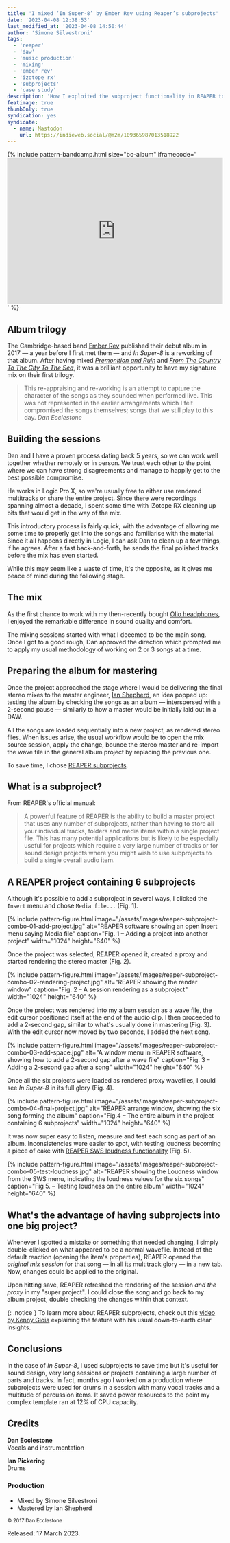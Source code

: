 ```yaml
---
title: 'I mixed ‘In Super-8’ by Ember Rev using Reaper’s subprojects'
date: '2023-04-08 12:38:53'
last_modified_at: '2023-04-08 14:50:44'
author: 'Simone Silvestroni'
tags:
  - 'reaper'
  - 'daw'
  - 'music production'
  - 'mixing'
  - 'ember rev'
  - 'izotope rx'
  - 'subprojects'
  - 'case study'
description: 'How I exploited the subproject functionality in REAPER to save time and processing power while mixing a rework of Ember Rev’s debut album.'
featimage: true
thumbOnly: true
syndication: yes
syndicate:
  - name: Mastodon
    url: https://indieweb.social/@m2m/109365987013518922
---
```

{% include pattern-bandcamp.html size="bc-album" iframecode='<iframe style="border: 0; width: 100%; height: 340px;" src="https://bandcamp.com/EmbeddedPlayer/album=2164587015/size=large/bgcol=ffffff/linkcol=333333/artwork=small/transparent=true/"><a href="https://emberrev.bandcamp.com/album/in-super-8">In Super-8 by Ember Rev</a></iframe>' %}

## Album trilogy

The Cambridge-based band [Ember Rev](/blog/tag/ember-rev/) published their debut album in 2017&nbsp;—&nbsp;a year before I first met them&nbsp;—&nbsp;and *In Super-8* is a reworking of that album. After having mixed [*Premonition and Ruin*](/work/music-production/premonition-and-ruin/) and [*From The Country To The City To The Sea*](/work/music-production/minutes-to-midnight-productions/#from-the-country-to-the-city-to-the-sea), it was a brilliant opportunity to have my signature mix on their first trilogy.

> This re-appraising and re-working is an attempt to capture the character of the songs as they sounded when performed live. This was not  represented in the earlier arrangements which I felt compromised the  songs themselves; songs that we still play to this day.
> <cite>Dan Ecclestone</cite>

## Building the sessions

Dan and I have a proven process dating back 5 years, so we can work well together whether remotely or in person. We trust each other to the point where we can have strong disagreements and manage to happily get to the best possible compromise.

He works in Logic Pro X, so we're usually free to either use rendered multitracks or share the entire project. Since there were recordings spanning almost a decade, I spent some time with iZotope RX cleaning up bits that would get in the way of the mix.

This introductory process is fairly quick, with the advantage of allowing me some time to properly get into the songs and familiarise with the material. Since it all happens directly in Logic, I can ask Dan to clean up a few things, if he agrees. After a fast back-and-forth, he sends the final polished tracks before the mix has even started.

While this may seem like a waste of time, it's the opposite, as it gives me peace of mind during the following stage.

## The mix

As the first chance to work with my then-recently bought [Ollo headphones](/blog/ollo-audio-headphones/), I enjoyed the remarkable difference in sound quality and comfort.

The mixing sessions started with what I deeemed to be the main song. Once I got to a good rough, Dan approved the direction which prompted me to apply my usual methodology of working on 2 or 3 songs at a time.

## Preparing the album for mastering

Once the project approached the stage where I would be delivering the final stereo mixes to the master engineer, [Ian Shepherd](https://productionadvice.co.uk/about/), an idea popped up: testing the album by checking the songs as an album&nbsp;—&nbsp;interspersed with a 2-second pause&nbsp;—&nbsp;similarly to how a master would be initially laid out in a DAW.

All the songs are loaded sequentially into a new project, as rendered stereo files. When issues arise, the usual workflow would be to open the mix source session, apply the change, bounce the stereo master and re-import the wave file in the general album project by replacing the previous one.

To save time, I chose [REAPER subprojects](https://www.soundonsound.com/techniques/reaper-subprojects).

## What is a subproject?

From REAPER's official manual:

> A powerful feature of REAPER is the ability to build a master project that uses any number of subprojects, rather than having to store all your individual tracks, folders and media items within a single project file. This has many potential applications but is likely to be especially useful for projects which require a very large number of tracks or for sound design projects where you might wish to use subprojects to build a single overall audio item.

## A REAPER project containing 6 subprojects

Although it's possible to add a subproject in several ways, I clicked the `Insert` menu and chose `Media file...` (Fig. 1).

{% include pattern-figure.html image="/assets/images/reaper-subproject-combo-01-add-project.jpg" alt="REAPER software showing an open Insert menu saying Media file" caption="Fig. 1 – Adding a project into another project" width="1024" height="640" %}

Once the project was selected, REAPER opened it, created a proxy and started rendering the stereo master (Fig. 2).

{% include pattern-figure.html image="/assets/images/reaper-subproject-combo-02-rendering-project.jpg" alt="REAPER showing the render window" caption="Fig. 2 – A session rendering as a subproject" width="1024" height="640" %}

Once the project was rendered into my album session as a wave file, the edit cursor positioned itself at the end of the audio clip. I then proceeded to add a 2-second gap, similar to what's usually done in mastering (Fig. 3). With the edit cursor now moved by two seconds, I added the next song.

{% include pattern-figure.html image="/assets/images/reaper-subproject-combo-03-add-space.jpg" alt="A window menu in REAPER software, showing how to add a 2-second gap after a wave file" caption="Fig. 3 – Adding a 2-second gap after a song" width="1024" height="640" %}

Once all the six projects were loaded as rendered proxy wavefiles, I could see *In Super-8* in its full glory (Fig. 4).

{% include pattern-figure.html image="/assets/images/reaper-subproject-combo-04-final-project.jpg" alt="REAPER arrange window, showing the six song forming the album" caption="Fig.4 – The entire album in the project containing 6 subprojects" width="1024" height="640" %}

It was now super easy to listen, measure and test each song as part of an album. Inconsistencies were easier to spot, with testing loudness becoming a piece of cake with [REAPER SWS loudness functionality](https://wiki.cockos.com/wiki/index.php/Measure_and_normalize_loudness_with_SWS) (Fig. 5).

{% include pattern-figure.html image="/assets/images/reaper-subproject-combo-05-test-loudness.jpg" alt="REAPER showing the Loudness window from the SWS menu, indicating the loudness values for the six songs" caption="Fig 5. – Testing loudness on the entire album" width="1024" height="640" %}

## What's the advantage of having subprojects into one big project?

Whenever I spotted a mistake or something that needed changing, I simply double-clicked on what appeared to be a normal wavefile. Instead of the default reaction (opening the item's properties), REAPER opened the _original mix session_ for that song&nbsp;—&nbsp;in all its multitrack glory&nbsp;—&nbsp;in a new tab. Now, changes could be applied to the original.

Upon hitting save, REAPER refreshed the rendering of the session _and the proxy_ in my "super project". I could close the song and go back to my album project, double checking the changes within that context.

{: .notice }
To learn more about REAPER subprojects, check out this [video by Kenny Gioia](https://youtu.be/S0k7ph7Nnbo) explaining the feature with his usual down-to-earth clear insights.

## Conclusions

In the case of *In Super-8*, I used subprojects to save time but it's useful for sound design, very long sessions or projects containing a large number of parts and tracks. In fact, months ago I worked on a production where subprojects were used for drums in a session with many vocal tracks and a multitude of percussion items. It saved power resources to the point my complex template ran at 12% of CPU capacity.

## Credits

**Dan Ecclestone**<br>
Vocals and instrumentation

**Ian Pickering**<br>
Drums

### Production

- Mixed by Simone Silvestroni
- Mastered by Ian Shepherd

<small>&copy; 2017 Dan Ecclestone</small>

Released: 17 March 2023.
